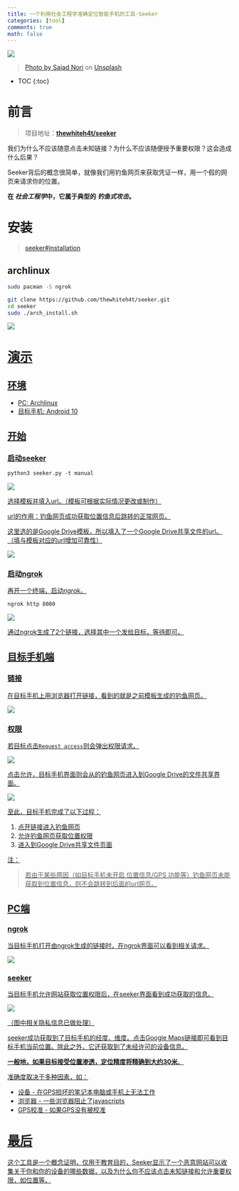 ```yaml
---
title: 一个利用社会工程学准确定位智能手机的工具-Seeker
categories: [tool]
comments: true
math: false
---
```


<a data-fancybox="gallery" href="https://cdn.jsdelivr.net/gh/riveronvenus/blog-pic/img/seeker/img00.jpg"><img src="https://cdn.jsdelivr.net/gh/riveronvenus/blog-pic/img/seeker/img00.jpg">

> Photo by <a href="https://unsplash.com/@sajad_sqs9966b?utm_source=unsplash&utm_medium=referral&utm_content=creditCopyText">Sajad Nori</a> on <a href="https://unsplash.com/s/photos/network?utm_source=unsplash&utm_medium=referral&utm_content=creditCopyText">Unsplash</a>

* TOC
{:toc}


# 前言

> 项目地址：**[thewhiteh4t/seeker](https://github.com/thewhiteh4t/seeker)**  

我们为什么不应该随意点击未知链接？为什么不应该随便授予重要权限？这会造成什么后果？

Seeker背后的概念很简单，就像我们用钓鱼网页来获取凭证一样，用一个假的网页来请求你的位置。

**在 <dfn info="在计算机科学中，社会工程学指的是通过与他人的合法交流，来使其心理受到影响，做出某些动作或者是透露一些机密信息的方式。这通常被认为是欺诈他人以收集信息、行骗和入侵计算机系统的行为。在英美普通法系，这一行为一般是被认作侵犯隐私权的。  --by wikipedia">社会工程学</dfn>中，它属于典型的 <dfn info="是一种企图从电子通信中，透过伪装成信誉卓著的法人媒体以获得如用户名、密码和信用卡明细等个人敏感信息的犯罪诈骗过程。--by wikipedia">钓鱼式攻击</dfn>。**

# 安装

> [seeker#installation](https://github.com/thewhiteh4t/seeker#installation)

## archlinux

```bash
sudo pacman -S ngrok
```

```bash
git clone https://github.com/thewhiteh4t/seeker.git
cd seeker
sudo ./arch_install.sh
```

<a data-fancybox="gallery" href="https://cdn.jsdelivr.net/gh/riveronvenus/blog-pic/img/seeker/img01.png"><img src="https://cdn.jsdelivr.net/gh/riveronvenus/blog-pic/img/seeker/img01.png">

# 演示

## 环境

- PC: Archlinux
- 目标手机: Android 10

## 开始

### 启动seeker

```python
python3 seeker.py -t manual
```

<a data-fancybox="gallery" href="https://cdn.jsdelivr.net/gh/riveronvenus/blog-pic/img/seeker/img02.png"><img src="https://cdn.jsdelivr.net/gh/riveronvenus/blog-pic/img/seeker/img02.png">

选择模板并填入url。（模板可根据实际情况更改或制作）

url的作用：钓鱼网页成功获取位置信息后跳转的正常网页。

这里选的是Google Drive模板，所以填入了一个Google Drive共享文件的url。（填与模板对应的url增加可靠性）

<a data-fancybox="gallery" href="https://cdn.jsdelivr.net/gh/riveronvenus/blog-pic/img/seeker/img03.png"><img src="https://cdn.jsdelivr.net/gh/riveronvenus/blog-pic/img/seeker/img03.png">

### 启动ngrok

再开一个终端，启动<dfn info="一个隧道、反向代理，通过在公共的端点和本地运行的Web 服务器之间建立一个安全的通道">ngrok</dfn>。

```bash
ngrok http 8080
```

<a data-fancybox="gallery" href="https://cdn.jsdelivr.net/gh/riveronvenus/blog-pic/img/seeker/img04.png"><img src="https://cdn.jsdelivr.net/gh/riveronvenus/blog-pic/img/seeker/img04.png">

通过ngrok生成了2个链接，选择其中一个发给目标，等待即可。

## 目标手机端

### 链接

在目标手机上用浏览器打开链接，看到的就是之前模板生成的钓鱼网页。

<a data-fancybox="gallery" href="https://cdn.jsdelivr.net/gh/riveronvenus/blog-pic/img/seeker/img06.png"><img src="https://cdn.jsdelivr.net/gh/riveronvenus/blog-pic/img/seeker/img06.png">

### 权限

若目标点击`Request access`则会弹出权限请求。

<a data-fancybox="gallery" href="https://cdn.jsdelivr.net/gh/riveronvenus/blog-pic/img/seeker/img07.png"><img src="https://cdn.jsdelivr.net/gh/riveronvenus/blog-pic/img/seeker/img07.png">

点击允许，目标手机界面则会从的钓鱼网页进入到Google Drive的文件共享界面。

<a data-fancybox="gallery" href="https://cdn.jsdelivr.net/gh/riveronvenus/blog-pic/img/seeker/img08.png">

<img src="https://cdn.jsdelivr.net/gh/riveronvenus/blog-pic/img/seeker/img08.png">

至此，目标手机完成了以下过程：

1. 点开链接进入钓鱼网页
2. 允许钓鱼网页获取位置权限
3. 进入到Google Drive共享文件页面

注：

> 若由于某些原因（如目标手机未开启 位置信息/GPS 功能等）钓鱼网页未能获取到位置信息，则不会跳转到后面的url网页。

## PC端

### ngrok

当目标手机打开由ngrok生成的链接时，在ngrok界面可以看到相关请求。

<a data-fancybox="gallery" href="https://cdn.jsdelivr.net/gh/riveronvenus/blog-pic/img/seeker/img05.png"><img src="https://cdn.jsdelivr.net/gh/riveronvenus/blog-pic/img/seeker/img05.png">

### seeker

当目标手机允许网站获取位置权限后，在seeker界面看到成功获取的信息。

<a data-fancybox="gallery" href="https://cdn.jsdelivr.net/gh/riveronvenus/blog-pic/img/seeker/img09.png"><img src="https://cdn.jsdelivr.net/gh/riveronvenus/blog-pic/img/seeker/img09.png">

（图中相关隐私信息已做处理）

seeker成功获取到了目标手机的经度、维度。点击Google Maps链接即可看到目标手机当前位置。除此之外，它还获取到了未经许可的设备信息。

**一般地，如果目标接受位置渗透，定位精度将精确到大约30米**。 

准确度取决于多种因素，如：

- 设备 - 在GPS损坏的笔记本电脑或手机上无法工作
- 浏览器 - 一些浏览器阻止了javascripts
- GPS校准 - 如果GPS没有被校准

# 最后

这个工具是一个概念证明，仅用于教育目的，Seeker显示了一个恶意网站可以收集关于你和你的设备的哪些数据，以及为什么你不应该点击未知链接和允许重要权限，如位置等。